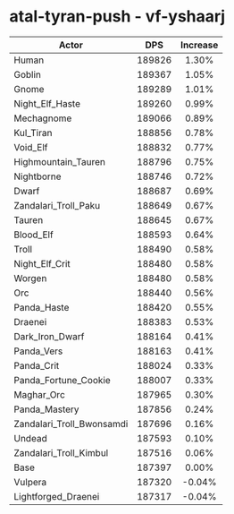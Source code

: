 # atal-tyran-push - vf-yshaarj
| Actor | DPS | Increase |
|---|:---:|:---:|
|Human|189826|1.30%|
|Goblin|189367|1.05%|
|Gnome|189289|1.01%|
|Night_Elf_Haste|189260|0.99%|
|Mechagnome|189066|0.89%|
|Kul_Tiran|188856|0.78%|
|Void_Elf|188832|0.77%|
|Highmountain_Tauren|188796|0.75%|
|Nightborne|188746|0.72%|
|Dwarf|188687|0.69%|
|Zandalari_Troll_Paku|188649|0.67%|
|Tauren|188645|0.67%|
|Blood_Elf|188593|0.64%|
|Troll|188490|0.58%|
|Night_Elf_Crit|188480|0.58%|
|Worgen|188480|0.58%|
|Orc|188440|0.56%|
|Panda_Haste|188420|0.55%|
|Draenei|188383|0.53%|
|Dark_Iron_Dwarf|188164|0.41%|
|Panda_Vers|188163|0.41%|
|Panda_Crit|188024|0.33%|
|Panda_Fortune_Cookie|188007|0.33%|
|Maghar_Orc|187965|0.30%|
|Panda_Mastery|187856|0.24%|
|Zandalari_Troll_Bwonsamdi|187696|0.16%|
|Undead|187593|0.10%|
|Zandalari_Troll_Kimbul|187516|0.06%|
|Base|187397|0.00%|
|Vulpera|187320|-0.04%|
|Lightforged_Draenei|187317|-0.04%|
